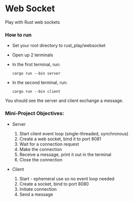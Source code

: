 # Web Socket
Play with Rust web sockets

### How to run
- Set your root directory to rust_play/websocket
- Open up 2 terminals
- In the first terminal, run:

    `cargo run --bin server`
- In the second terminal, run:

    `cargo run --bin client`

You should see the server and client exchange a message.

### Mini-Project Objectives:
- Server
    1. Start client event loop (single-threaded, synchronous)
    2. Create a web socket, bind it to port 8081
    3. Wait for a connection request
    4. Make the connection
    5. Receive a message, print it out in the terminal
    6. Close the connection

- Client
    1. Start - ephemeral use so no event loop needed
    2. Create a socket, bind to port 8080
    3. Initiate connection
    4. Send a message

